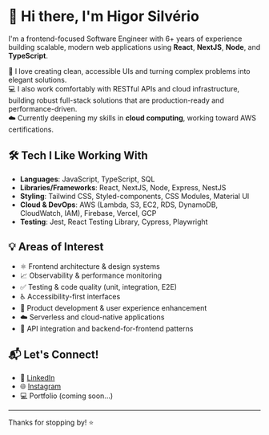 # 👋 Hi there, I'm Higor Silvério

I'm a frontend-focused Software Engineer with 6+ years of experience building scalable, modern web applications using **React**, **NextJS**, **Node**, and **TypeScript**.

🚀 I love creating clean, accessible UIs and turning complex problems into elegant solutions.  
💻 I also work comfortably with RESTful APIs and cloud infrastructure, building robust full-stack solutions that are production-ready and performance-driven.  
☁️ Currently deepening my skills in **cloud computing**, working toward AWS certifications.  

## 🛠️ Tech I Like Working With

- **Languages**: JavaScript, TypeScript, SQL
- **Libraries/Frameworks**: React, NextJS, Node, Express, NestJS
- **Styling**: Tailwind CSS, Styled-components, CSS Modules, Material UI
- **Cloud & DevOps**: AWS (Lambda, S3, EC2, RDS, DynamoDB, CloudWatch, IAM), Firebase, Vercel, GCP
- **Testing**: Jest, React Testing Library, Cypress, Playwright

## 💡 Areas of Interest

- ⚛️ Frontend architecture & design systems
- 📈 Observability & performance monitoring
- ✅ Testing & code quality (unit, integration, E2E)
- ♿ Accessibility-first interfaces
- 🎯 Product development & user experience enhancement
- ☁️ Serverless and cloud-native applications
- 🔌 API integration and backend-for-frontend patterns

## 📬 Let's Connect!

- 💼 [LinkedIn](https://linkedin.com/in/higorasilverio)
- 🌐 [Instagram](https://instagram.com/higorasilverio)
- 💻 Portfolio (coming soon...)

---

Thanks for stopping by! ⭐
